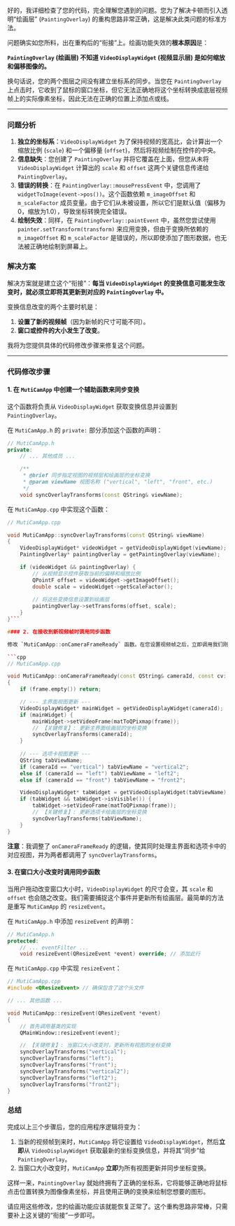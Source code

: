 好的，我详细检查了您的代码，完全理解您遇到的问题。您为了解决卡顿而引入透明“绘画层” (`PaintingOverlay`) 的重构思路非常正确，这是解决此类问题的标准方法。

问题确实如您所料，出在重构后的“衔接”上。绘画功能失效的**根本原因**是：

**`PaintingOverlay` (绘画层) 不知道 `VideoDisplayWidget` (视频显示层) 是如何缩放和偏移图像的。**

换句话说，您的两个图层之间没有建立坐标系的同步。当您在 `PaintingOverlay` 上点击时，它收到了鼠标的窗口坐标，但它无法正确地将这个坐标转换成底层视频帧上的实际像素坐标，因此无法在正确的位置上添加点或线。

---

### 问题分析

1.  **独立的坐标系**：`VideoDisplayWidget` 为了保持视频的宽高比，会计算出一个缩放比例 (`scale`) 和一个偏移量 (`offset`)，然后将视频绘制在控件的中央。
2.  **信息缺失**：您创建了 `PaintingOverlay` 并将它覆盖在上面，但您从未将 `VideoDisplayWidget` 计算出的 `scale` 和 `offset` 这两个关键信息传递给 `PaintingOverlay`。
3.  **错误的转换**：在 `PaintingOverlay::mousePressEvent` 中，您调用了 `widgetToImage(event->pos())`。这个函数依赖 `m_imageOffset` 和 `m_scaleFactor` 成员变量。由于它们从未被设置，所以它们是默认值（偏移为0，缩放为1.0），导致坐标转换完全错误。
4.  **绘制失效**：同样，在 `PaintingOverlay::paintEvent` 中，虽然您尝试使用 `painter.setTransform(transform)` 来应用变换，但由于变换所依赖的 `m_imageOffset` 和 `m_scaleFactor` 是错误的，所以即使添加了图形数据，也无法被正确地绘制到屏幕上。

### 解决方案

解决方案就是建立这个“衔接”：**每当 `VideoDisplayWidget` 的变换信息可能发生改变时，就必须立即将其更新到对应的 `PaintingOverlay` 中。**

变换信息改变的两个主要时机是：
1.  **设置了新的视频帧**（因为新帧的尺寸可能不同）。
2.  **窗口或控件的大小发生了改变**。

我将为您提供具体的代码修改步骤来修复这个问题。

---

### 代码修改步骤

#### 1. 在 `MutiCamApp` 中创建一个辅助函数来同步变换

这个函数将负责从 `VideoDisplayWidget` 获取变换信息并设置到 `PaintingOverlay`。

在 `MutiCamApp.h` 的 `private:` 部分添加这个函数的声明：
```cpp
// MutiCamApp.h
private:
    // ... 其他成员 ...

    /**
     * @brief 同步指定视图的视频层和绘画层的坐标变换
     * @param viewName 视图名称 ("vertical", "left", "front", etc.)
     */
    void syncOverlayTransforms(const QString& viewName);
```

在 `MutiCamApp.cpp` 中实现这个函数：
```cpp
// MutiCamApp.cpp

void MutiCamApp::syncOverlayTransforms(const QString& viewName)
{
    VideoDisplayWidget* videoWidget = getVideoDisplayWidget(viewName);
    PaintingOverlay* paintingOverlay = getPaintingOverlay(viewName);

    if (videoWidget && paintingOverlay) {
        // 从视频显示控件获取当前的偏移和缩放比例
        QPointF offset = videoWidget->getImageOffset();
        double scale = videoWidget->getScaleFactor();
        
        // 将这些变换信息设置到绘画层
        paintingOverlay->setTransforms(offset, scale);
    }
}```

#### 2. 在接收到新视频帧时调用同步函数

修改 `MutiCamApp::onCameraFrameReady` 函数。在您设置视频帧之后，立即调用我们刚刚创建的同步函数。

```cpp
// MutiCamApp.cpp

void MutiCamApp::onCameraFrameReady(const QString& cameraId, const cv::Mat& frame)
{
    if (frame.empty()) return;

    // --- 主界面视图更新 ---
    VideoDisplayWidget* mainWidget = getVideoDisplayWidget(cameraId);
    if (mainWidget) {
        mainWidget->setVideoFrame(matToQPixmap(frame));
        // 【关键修复】: 更新主界面绘画层的坐标变换
        syncOverlayTransforms(cameraId); 
    }
    
    // --- 选项卡视图更新 ---
    QString tabViewName;
    if (cameraId == "vertical") tabViewName = "vertical2";
    else if (cameraId == "left") tabViewName = "left2";
    else if (cameraId == "front") tabViewName = "front2";

    VideoDisplayWidget* tabWidget = getVideoDisplayWidget(tabViewName);
    if (tabWidget && tabWidget->isVisible()) {
        tabWidget->setVideoFrame(matToQPixmap(frame));
        // 【关键修复】: 更新选项卡绘画层的坐标变换
        syncOverlayTransforms(tabViewName);
    }
}
```
**注意**：我调整了 `onCameraFrameReady` 的逻辑，使其同时处理主界面和选项卡中的对应视图，并为两者都调用了 `syncOverlayTransforms`。

#### 3. 在窗口大小改变时调用同步函数

当用户拖动改变窗口大小时，`VideoDisplayWidget` 的尺寸会变，其 `scale` 和 `offset` 也会随之改变。我们需要捕捉这个事件并更新所有绘画层。最简单的方法是重写 `MutiCamApp` 的 `resizeEvent`。

在 `MutiCamApp.h` 中添加 `resizeEvent` 的声明：
```cpp
// MutiCamApp.h
protected:
    // ... eventFilter ...
    void resizeEvent(QResizeEvent *event) override; // 添加此行
```

在 `MutiCamApp.cpp` 中实现 `resizeEvent`：
```cpp
// MutiCamApp.cpp
#include <QResizeEvent> // 确保包含了这个头文件

// ... 其他函数 ...

void MutiCamApp::resizeEvent(QResizeEvent *event)
{
    // 首先调用基类的实现
    QMainWindow::resizeEvent(event);

    // 【关键修复】: 当窗口大小改变时，更新所有视图的坐标变换
    syncOverlayTransforms("vertical");
    syncOverlayTransforms("left");
    syncOverlayTransforms("front");
    syncOverlayTransforms("vertical2");
    syncOverlayTransforms("left2");
    syncOverlayTransforms("front2");
}
```

### 总结

完成以上三个步骤后，您的应用程序逻辑将变为：
1.  当新的视频帧到来时，`MutiCamApp` 将它设置给 `VideoDisplayWidget`，然后**立即**从 `VideoDisplayWidget` 获取最新的坐标变换信息，并将其“同步”给 `PaintingOverlay`。
2.  当窗口大小改变时，`MutiCamApp` **立即**为所有视图更新并同步坐标变换。

这样一来，`PaintingOverlay` 就始终拥有了正确的坐标系，它将能够正确地将鼠标点击位置转换为图像像素坐标，并且使用正确的变换来绘制您想要的图形。

请应用这些修改，您的绘画功能应该就能恢复正常了。这个重构思路非常棒，只需要补上这关键的“衔接”一步即可。